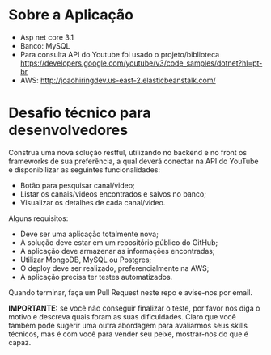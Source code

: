 # Sobre a Aplicação

- Asp net core 3.1
- Banco: MySQL
- Para consulta API do Youtube foi usado o projeto/biblioteca https://developers.google.com/youtube/v3/code_samples/dotnet?hl=pt-br
- AWS: http://joaohiringdev.us-east-2.elasticbeanstalk.com/

# Desafio técnico para desenvolvedores

Construa uma nova solução restful, utilizando no backend e no front os frameworks de sua preferência, a qual deverá conectar na API do YouTube e disponibilizar as seguintes funcionalidades:

- Botão para pesquisar canal/video;
- Listar os canais/videos encontrados e salvos no banco;
- Visualizar os detalhes de cada canal/video.

Alguns requisitos:

- Deve ser uma aplicação totalmente nova;
- A solução deve estar em um repositório público do GitHub;
- A aplicação deve armazenar as informações encontradas;
- Utilizar MongoDB,  MySQL ou Postgres;
- O deploy deve ser realizado, preferencialmente na AWS;
- A aplicação precisa ter testes automatizados.

Quando terminar, faça um Pull Request neste repo e avise-nos por email.

**IMPORTANTE:** se você não conseguir finalizar o teste, por favor nos diga o motivo e descreva quais foram as suas dificuldades. Claro que você também pode sugerir uma outra abordagem para avaliarmos seus skills técnicos, mas é com você para vender seu peixe, mostrar-nos do que é capaz.

